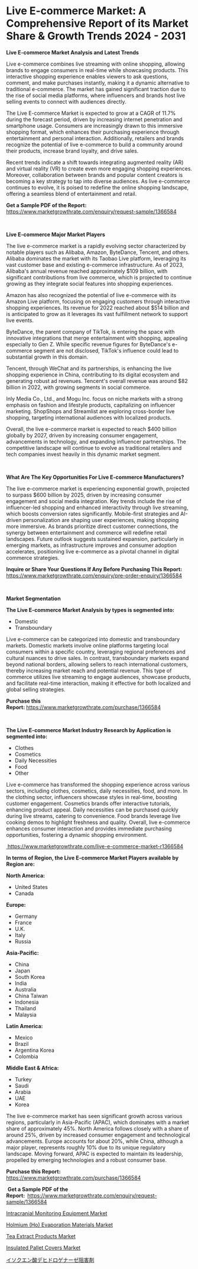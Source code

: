<p><h1>Live E-commerce Market: A Comprehensive Report of its Market Share & Growth Trends 2024 - 2031</h1></p><p><strong>Live E-commerce Market Analysis and Latest Trends</strong></p>
<p><p>Live e-commerce combines live streaming with online shopping, allowing brands to engage consumers in real-time while showcasing products. This interactive shopping experience enables viewers to ask questions, comment, and make purchases instantly, making it a dynamic alternative to traditional e-commerce. The market has gained significant traction due to the rise of social media platforms, where influencers and brands host live selling events to connect with audiences directly.</p><p>The Live E-commerce Market is expected to grow at a CAGR of 11.7% during the forecast period, driven by increasing internet penetration and smartphone usage. Consumers are increasingly drawn to this immersive shopping format, which enhances their purchasing experience through entertainment and personal interaction. Additionally, retailers and brands recognize the potential of live e-commerce to build a community around their products, increase brand loyalty, and drive sales.</p><p>Recent trends indicate a shift towards integrating augmented reality (AR) and virtual reality (VR) to create even more engaging shopping experiences. Moreover, collaboration between brands and popular content creators is becoming a key strategy to tap into diverse audiences. As live e-commerce continues to evolve, it is poised to redefine the online shopping landscape, offering a seamless blend of entertainment and retail.</p></p>
<p><strong>Get a Sample PDF of the Report:&nbsp;</strong> <a href="https://www.marketgrowthrate.com/enquiry/request-sample/1366584">https://www.marketgrowthrate.com/enquiry/request-sample/1366584</a></p>
<p>&nbsp;</p>
<p><strong>Live E-commerce Major Market Players</strong></p>
<p><p>The live e-commerce market is a rapidly evolving sector characterized by notable players such as Alibaba, Amazon, ByteDance, Tencent, and others. Alibaba dominates the market with its Taobao Live platform, leveraging its vast customer base and existing e-commerce infrastructure. As of 2023, Alibaba's annual revenue reached approximately $109 billion, with significant contributions from live commerce, which is projected to continue growing as they integrate social features into shopping experiences.</p><p>Amazon has also recognized the potential of live e-commerce with its Amazon Live platform, focusing on engaging customers through interactive shopping experiences. Its revenue for 2022 reached about $514 billion and is anticipated to grow as it leverages its vast fulfillment network to support live events.</p><p>ByteDance, the parent company of TikTok, is entering the space with innovative integrations that merge entertainment with shopping, appealing especially to Gen Z. While specific revenue figures for ByteDance's e-commerce segment are not disclosed, TikTok's influence could lead to substantial growth in this domain.</p><p>Tencent, through WeChat and its partnerships, is enhancing the live shopping experience in China, contributing to its digital ecosystem and generating robust ad revenues. Tencent's overall revenue was around $82 billion in 2022, with growing segments in social commerce.</p><p>Inly Media Co., Ltd., and Mogu Inc. focus on niche markets with a strong emphasis on fashion and lifestyle products, capitalizing on influencer marketing. ShopShops and Streamlist are exploring cross-border live shopping, targeting international audiences with localized products.</p><p>Overall, the live e-commerce market is expected to reach $400 billion globally by 2027, driven by increasing consumer engagement, advancements in technology, and expanding influencer partnerships. The competitive landscape will continue to evolve as traditional retailers and tech companies invest heavily in this dynamic market segment.</p></p>
<p>&nbsp;</p>
<p><strong>What Are The Key Opportunities For Live E-commerce Manufacturers?</strong></p>
<p><p>The live e-commerce market is experiencing exponential growth, projected to surpass $600 billion by 2025, driven by increasing consumer engagement and social media integration. Key trends include the rise of influencer-led shopping and enhanced interactivity through live streaming, which boosts conversion rates significantly. Mobile-first strategies and AI-driven personalization are shaping user experiences, making shopping more immersive. As brands prioritize direct customer connections, the synergy between entertainment and commerce will redefine retail landscapes. Future outlook suggests sustained expansion, particularly in emerging markets, as infrastructure improves and consumer adoption accelerates, positioning live e-commerce as a pivotal channel in digital commerce strategies.</p></p>
<p><strong>Inquire or Share Your Questions If Any Before Purchasing This Report:</strong> <a href="https://www.marketgrowthrate.com/enquiry/pre-order-enquiry/1366584">https://www.marketgrowthrate.com/enquiry/pre-order-enquiry/1366584</a></p>
<p>&nbsp;</p>
<p><strong>Market Segmentation</strong></p>
<p><strong>The Live E-commerce Market Analysis by types is segmented into:</strong></p>
<p><ul><li>Domestic</li><li>Transboundary</li></ul></p>
<p><p>Live e-commerce can be categorized into domestic and transboundary markets. Domestic markets involve online platforms targeting local consumers within a specific country, leveraging regional preferences and cultural nuances to drive sales. In contrast, transboundary markets expand beyond national borders, allowing sellers to reach international customers, thereby increasing market reach and potential revenue. This type of commerce utilizes live streaming to engage audiences, showcase products, and facilitate real-time interaction, making it effective for both localized and global selling strategies.</p></p>
<p><strong>Purchase this Report:&nbsp;</strong><a href="https://www.marketgrowthrate.com/purchase/1366584">https://www.marketgrowthrate.com/purchase/1366584</a></p>
<p>&nbsp;</p>
<p><strong>The Live E-commerce Market Industry Research by Application is segmented into:</strong></p>
<p><ul><li>Clothes</li><li>Cosmetics</li><li>Daily Necessities</li><li>Food</li><li>Other</li></ul></p>
<p><p>Live e-commerce has transformed the shopping experience across various sectors, including clothes, cosmetics, daily necessities, food, and more. In the clothing sector, influencers showcase styles in real-time, boosting customer engagement. Cosmetics brands offer interactive tutorials, enhancing product appeal. Daily necessities can be purchased quickly during live streams, catering to convenience. Food brands leverage live cooking demos to highlight freshness and quality. Overall, live e-commerce enhances consumer interaction and provides immediate purchasing opportunities, fostering a dynamic shopping environment.</p></p>
<p><a href="https://www.marketgrowthrate.com/live-e-commerce-market-r1366584">&nbsp;https://www.marketgrowthrate.com/live-e-commerce-market-r1366584</a></p>
<p><strong>In terms of Region, the Live E-commerce Market Players available by Region are:</strong></p>
<p>
    <p> <strong> North America: </strong>
        <ul>
            <li>United States</li>
            <li>Canada</li>
        </ul>
        </p> 
    <p> <strong> Europe: </strong>
        <ul>
            <li>Germany</li>
            <li>France</li>
            <li>U.K.</li>
            <li>Italy</li>
            <li>Russia</li>
        </ul>
        </p> 
    <p> <strong> Asia-Pacific: </strong>
        <ul>
            <li>China</li>
            <li>Japan</li>
            <li>South Korea</li>
            <li>India</li>
            <li>Australia</li>
            <li>China Taiwan</li>
            <li>Indonesia</li>
            <li>Thailand</li>
            <li>Malaysia</li>
        </ul>
        </p> 
    <p> <strong> Latin America: </strong>
        <ul>
            <li>Mexico</li>
            <li>Brazil</li>
            <li>Argentina Korea</li>
            <li>Colombia</li>
        </ul>
        </p> 
    <p> <strong> Middle East & Africa: </strong>
        <ul>
            <li>Turkey</li>
            <li>Saudi</li>
            <li>Arabia</li>
            <li>UAE</li>
            <li>Korea</li>
        </ul>
    </p>
    </p>
<p><p>The live e-commerce market has seen significant growth across various regions, particularly in Asia-Pacific (APAC), which dominates with a market share of approximately 45%. North America follows closely with a share of around 25%, driven by increased consumer engagement and technological advancements. Europe accounts for about 20%, while China, although a major player, represents roughly 10% due to its unique regulatory landscape. Moving forward, APAC is expected to maintain its leadership, propelled by emerging technologies and a robust consumer base.</p></p>
<p><strong>Purchase this Report: </strong><a href="https://www.marketgrowthrate.com/purchase/1366584">https://www.marketgrowthrate.com/purchase/1366584</a></p>
<p>&nbsp;<strong>Get a Sample PDF of the Report:&nbsp;&nbsp;</strong><a href="https://www.marketgrowthrate.com/enquiry/request-sample/1366584">https://www.marketgrowthrate.com/enquiry/request-sample/1366584</a></p>
<p><strong></strong></p>
<p><p><a href="https://github.com/ChiragRP21/Market-Research-Report-List-6/blob/main/intracranial-monitoring-equipment-market.md">Intracranial Monitoring Equipment Market</a></p><p><a href="https://issuu.com/reportprime-2/docs/holmium-ho-evaporation-materials-ma_20ccce0b6f2741">Holmium (Ho) Evaporation Materials Market</a></p><p><a href="https://issuu.com/reportprime-2/docs/tea-extract-products-market-size-20_6eb76298a77938">Tea Extract Products Market</a></p><p><a href="https://www.linkedin.com/pulse/role-insulated-pallet-covers-market-applications-foodperishableshealthcare-yavuf?trackingId=lpQ7x0RQSHOGiV8gvbBQvw%3D%3D">Insulated Pallet Covers Market</a></p><p><a href="https://medium.com/@cloydabbott2023/%E3%82%B0%E3%83%AD%E3%83%BC%E3%83%90%E3%83%AB%E3%82%A4%E3%82%BD%E3%82%AF%E3%82%A8%E3%83%B3%E9%85%B8%E8%84%B1%E6%B0%B4%E7%B4%A0%E9%85%B5%E7%B4%A0%E9%98%BB%E5%AE%B3%E5%89%A4%E5%B8%82%E5%A0%B4%E3%81%AE%E5%B0%86%E6%9D%A5%E5%8B%95%E5%90%91-2024%E5%B9%B4%E3%81%8B%E3%82%892031%E5%B9%B4%E3%81%BE%E3%81%A7%E3%81%AE%E5%B8%82%E5%A0%B4%E3%82%A4%E3%83%B3%E3%82%B5%E3%82%A4%E3%83%88%E3%81%A8%E5%88%86%E6%9E%90-130%E3%83%9A%E3%83%BC%E3%82%B8-06cb362afa06">イソクエン酸デヒドロゲナーゼ阻害剤</a></p></p>